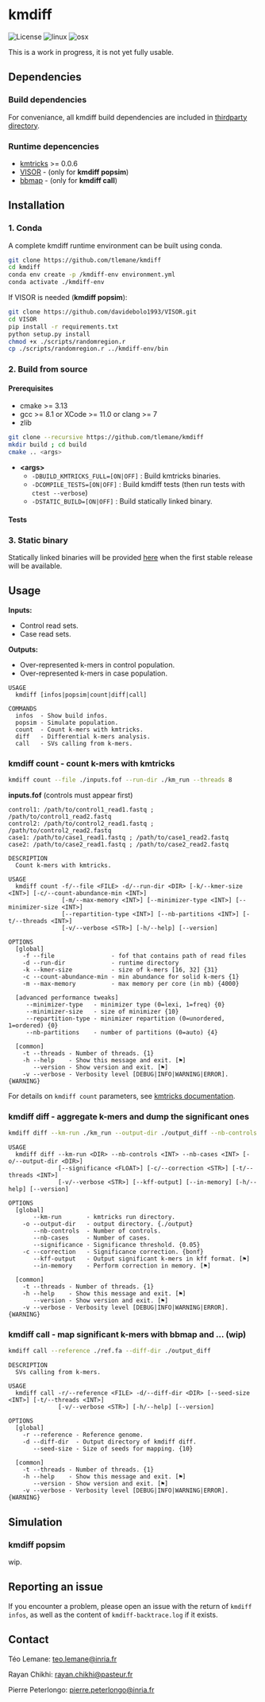 # kmdiff

![License](http://img.shields.io/:license-affero-blue.svg)
![linux](https://github.com/tlemane/kmdiff/actions/workflows/linux.yml/badge.svg)
![osx](https://github.com/tlemane/kmdiff/actions/workflows/osx.yml/badge.svg)

This is a work in progress, it is not yet fully usable.

## Dependencies

### Build dependencies

For conveniance, all kmdiff build dependencies are included in [thirdparty directory](./thirdparty/).

### Runtime depencencies

* [kmtricks](https://github.com/tlemane/kmtricks) >= 0.0.6
* [VISOR](https://davidebolo1993.github.io/visordoc/) - (only for **kmdiff popsim**)
* [bbmap](https://jgi.doe.gov/data-and-tools/bbtools/bb-tools-user-guide/bbmap-guide/) - (only for **kmdiff call**)

## Installation

### 1. Conda

A complete kmdiff runtime environment can be built using conda.

```bash
git clone https://github.com/tlemane/kmdiff
cd kmdiff
conda env create -p /kmdiff-env environment.yml
conda activate ./kmdiff-env
```

If VISOR is needed (**kmdiff popsim**):
```bash
git clone https://github.com/davidebolo1993/VISOR.git
cd VISOR
pip install -r requirements.txt
python setup.py install
chmod +x ./scripts/randomregion.r
cp ./scripts/randomregion.r ../kmdiff-env/bin
```

### 2. Build from source

#### Prerequisites
* cmake >= 3.13
* gcc >= 8.1 or XCode >= 11.0 or clang >= 7
* zlib

```bash
git clone --recursive https://github.com/tlemane/kmdiff
mkdir build ; cd build
cmake .. <args>
```

* **\<args\>**
  * `-DBUILD_KMTRICKS_FULL=[ON|OFF]` : Build kmtricks binaries.
  * `-DCOMPILE_TESTS=[ON|OFF]` : Build kmdiff tests (then run tests with `ctest --verbose`)
  * `-DSTATIC_BUILD=[ON|OFF]` : Build statically linked binary.

#### Tests

### 3. Static binary

Statically linked binaries will be provided [here](https://github.com/tlemane/kmdiff/releases) when the first stable release will be available.

## Usage

**Inputs:**
  * Control read sets.
  * Case read sets.

**Outputs:**
* Over-represented k-mers in control population.
* Over-represented k-mers in case population.

```
USAGE
  kmdiff [infos|popsim|count|diff|call]

COMMANDS
  infos  - Show build infos.
  popsim - Simulate population.
  count  - Count k-mers with kmtricks.
  diff   - Differential k-mers analysis.
  call   - SVs calling from k-mers.
```

### kmdiff count - count k-mers with kmtricks

```bash
kmdiff count --file ./inputs.fof --run-dir ./km_run --threads 8
```

**inputs.fof** (controls must appear first)
```
control1: /path/to/control1_read1.fastq ; /path/to/control1_read2.fastq
control2: /path/to/control2_read1.fastq ; /path/to/control2_read2.fastq
case1: /path/to/case1_read1.fastq ; /path/to/case1_read2.fastq
case2: /path/to/case2_read1.fastq ; /path/to/case2_read2.fastq
```

```
DESCRIPTION
  Count k-mers with kmtricks.

USAGE
  kmdiff count -f/--file <FILE> -d/--run-dir <DIR> [-k/--kmer-size <INT>] [-c/--count-abundance-min <INT>] 
               [-m/--max-memory <INT>] [--minimizer-type <INT>] [--minimizer-size <INT>] 
               [--repartition-type <INT>] [--nb-partitions <INT>] [-t/--threads <INT>] 
               [-v/--verbose <STR>] [-h/--help] [--version] 

OPTIONS
  [global]
    -f --file                - fof that contains path of read files 
    -d --run-dir             - runtime directory 
    -k --kmer-size           - size of k-mers [16, 32] {31}
    -c --count-abundance-min - min abundance for solid k-mers {1}
    -m --max-memory          - max memory per core (in mb) {4000}

  [advanced performance tweaks]
     --minimizer-type   - minimizer type (0=lexi, 1=freq) {0}
     --minimizer-size   - size of minimizer {10}
     --repartition-type - minimizer repartition (0=unordered, 1=ordered) {0}
     --nb-partitions    - number of partitions (0=auto) {4}

  [common]
    -t --threads - Number of threads. {1}
    -h --help    - Show this message and exit. [⚑]
       --version - Show version and exit. [⚑]
    -v --verbose - Verbosity level [DEBUG|INFO|WARNING|ERROR]. {WARNING}
```

For details on `kmdiff count` parameters, see [kmtricks documentation](https://github.com/tlemane/kmtricks).

### kmdiff diff - aggregate k-mers and dump the significant ones

```bash
kmdiff diff --km-run ./km_run --output-dir ./output_diff --nb-controls 2 --nb-cases 2 --threads 8
```

```
USAGE
  kmdiff diff --km-run <DIR> --nb-controls <INT> --nb-cases <INT> [-o/--output-dir <DIR>] 
              [--significance <FLOAT>] [-c/--correction <STR>] [-t/--threads <INT>] 
              [-v/--verbose <STR>] [--kff-output] [--in-memory] [-h/--help] [--version] 

OPTIONS
  [global]
       --km-run       - kmtricks run directory. 
    -o --output-dir   - output directory. {./output}
       --nb-controls  - Number of controls. 
       --nb-cases     - Number of cases. 
       --significance - Significance threshold. {0.05}
    -c --correction   - Significance correction. {bonf}
       --kff-output   - Output significant k-mers in kff format. [⚑]
       --in-memory    - Perform correction in memory. [⚑]

  [common]
    -t --threads - Number of threads. {1}
    -h --help    - Show this message and exit. [⚑]
       --version - Show version and exit. [⚑]
    -v --verbose - Verbosity level [DEBUG|INFO|WARNING|ERROR]. {WARNING}
```

### kmdiff call - map significant k-mers with bbmap and ... (wip)

```bash
kmdiff call --reference ./ref.fa --diff-dir ./output_diff
```

```
DESCRIPTION
  SVs calling from k-mers.

USAGE
  kmdiff call -r/--reference <FILE> -d/--diff-dir <DIR> [--seed-size <INT>] [-t/--threads <INT>] 
              [-v/--verbose <STR>] [-h/--help] [--version] 

OPTIONS
  [global]
    -r --reference - Reference genome. 
    -d --diff-dir  - Output directory of kmdiff diff. 
       --seed-size - Size of seeds for mapping. {10}

  [common]
    -t --threads - Number of threads. {1}
    -h --help    - Show this message and exit. [⚑]
       --version - Show version and exit. [⚑]
    -v --verbose - Verbosity level [DEBUG|INFO|WARNING|ERROR]. {WARNING}
```

## Simulation

### kmdiff popsim

wip.

## Reporting an issue

If you encounter a problem, please open an issue with the return of `kmdiff infos`, as well as the content of `kmdiff-backtrace.log` if it exists.

## Contact

Téo Lemane: teo.lemane@inria.fr

Rayan Chikhi: rayan.chikhi@pasteur.fr

Pierre Peterlongo: pierre.peterlongo@inria.fr